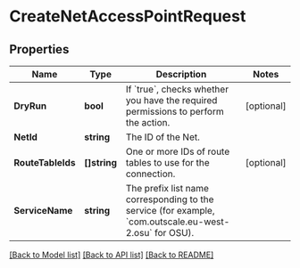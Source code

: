 # CreateNetAccessPointRequest

## Properties

Name | Type | Description | Notes
------------ | ------------- | ------------- | -------------
**DryRun** | **bool** | If &#x60;true&#x60;, checks whether you have the required permissions to perform the action. | [optional] 
**NetId** | **string** | The ID of the Net. | 
**RouteTableIds** | **[]string** | One or more IDs of route tables to use for the connection. | [optional] 
**ServiceName** | **string** | The prefix list name corresponding to the service (for example, &#x60;com.outscale.eu-west-2.osu&#x60; for OSU). | 

[[Back to Model list]](../README.md#documentation-for-models) [[Back to API list]](../README.md#documentation-for-api-endpoints) [[Back to README]](../README.md)


